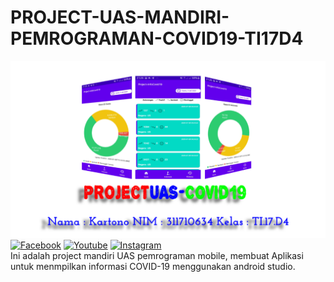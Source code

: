 # PROJECT-UAS-MANDIRI-PEMROGRAMAN-COVID19-TI17D4
![Screenshot](screenshot.png)
[![Facebook](https://img.shields.io/badge/Facebook-Tono%20Bin%20Saleh-blue.svg?style=flat)](http://facebook.com/tonoborgesz.thea)
[![Youtube](https://img.shields.io/badge/Youtube-Kartono%20Bin%20Saleh-Red.svg?style=flat)](http://www.youtube.com/channel/UCUgwhkDjbyyPb7AErQFzNUA?view_as=subscriber)
[![Instagram](https://img.shields.io/badge/Instagram-@tono.saleh-magenta.svg?style=flat)](http://https://www.instagram.com/tono.saleh/)<br>
Ini adalah project mandiri UAS pemrograman mobile, membuat Aplikasi untuk menmpilkan informasi COVID-19 menggunakan android studio.



